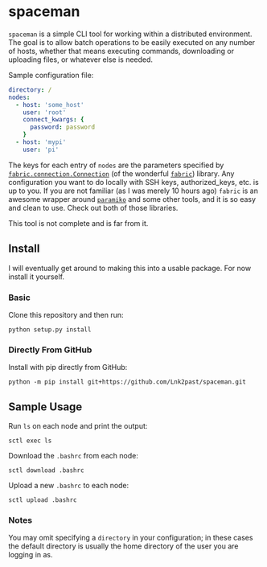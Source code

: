 # spaceman

`spaceman` is a simple CLI tool for working within a distributed environment. The goal is to allow batch operations to be easily executed on any number of hosts, whether that means executing commands, downloading or uploading files, or whatever else is needed.

Sample configuration file:

```yaml
directory: /
nodes:
  - host: 'some_host'
    user: 'root'
    connect_kwargs: {
      password: password
    }
  - host: 'mypi'
    user: 'pi'
```

The keys for each entry of `nodes` are the parameters specified by [`fabric.connection.Connection`](https://docs.fabfile.org/en/2.5/api/connection.html#fabric.connection.Connection) (of the wonderful [`fabric`](https://github.com/fabric/fabric)) library. Any configuration you want to do locally with SSH keys, authorized_keys, etc. is up to you. If you are not familiar (as I was merely 10 hours ago) `fabric` is an awesome wrapper around [`paramiko`](https://github.com/paramiko/paramiko) and some other tools, and it is so easy and clean to use. Check out both of those libraries.

This tool is not complete and is far from it.

## Install

I will eventually get around to making this into a usable package. For now install it yourself.

### Basic

Clone this repository and then run:

```shell
python setup.py install
```

### Directly From GitHub

Install with pip directly from GitHub:

```shell
python -m pip install git+https://github.com/Lnk2past/spaceman.git
```

## Sample Usage

Run `ls` on each node and print the output:

```shell
sctl exec ls
```

Download the `.bashrc` from each node:

```shell
sctl download .bashrc
```

Upload a new `.bashrc` to each node:

```shell
sctl upload .bashrc
```

### Notes

You may omit specifying a `directory` in your configuration; in these cases the default directory is usually the home directory of the user you are logging in as.

